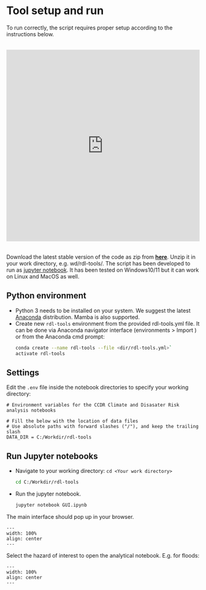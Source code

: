 # Tool setup and run
To run correctly, the script requires proper setup according to the instructions below.

<div style="text-align: center; margin: 2rem 0; width: 100%;">
  <iframe 
    width="100%" 
    height="500" 
    src="https://www.youtube.com/embed/BrmYQxAexng"
    title="Tool Setup Tutorial" 
    frameborder="0" 
    allow="accelerometer; autoplay; clipboard-write; encrypted-media; gyroscope; picture-in-picture; web-share" 
    allowfullscreen>
  </iframe>
</div>

Download the latest stable version of the code as zip from [**here**](https://github.com/GFDRR/CCDR-tools/tree/main/tools/code). Unzip it in your work directory, e.g. wd/rdl-tools/.
The script has been developed to run as [jupyter notebook](https://jupyter.org/). It has been tested on Windows10/11 but it can work on Linux and MacOS as well.

## Python environment
- Python 3 needs to be installed on your system. We suggest the latest [Anaconda](https://www.anaconda.com/download) distribution. Mamba is also supported.
- Create new `rdl-tools` environment from the provided rdl-tools.yml file. It can be done via Anaconda navigator interface (environments > Import ) or from the Anaconda cmd prompt:
  ```bash
  conda create --name rdl-tools --file <dir/rdl-tools.yml>`
  activate rdl-tools
  ```

## Settings
Edit the `.env` file inside the notebook directories to specify your working directory:

```
# Environment variables for the CCDR Climate and Disasater Risk analysis notebooks

# Fill the below with the location of data files
# Use absolute paths with forward slashes ("/"), and keep the trailing slash
DATA_DIR = C:/Workdir/rdl-tools
```

## Run Jupyter notebooks
- Navigate to your working directory: `cd <Your work directory>`
  ```bash
  cd C:/Workdir/rdl-tools
  ```
- Run the jupyter notebook.
  ```bash
  jupyter notebook GUI.ipynb
  ```
The main interface should pop up in your browser.

```{figure} images/GUI.jpg
---
width: 100%
align: center
---
```
Select the hazard of interest to open the analytical notebook. E.g. for floods:

```{figure} images/GUI_F3.png
---
width: 100%
align: center
---
```